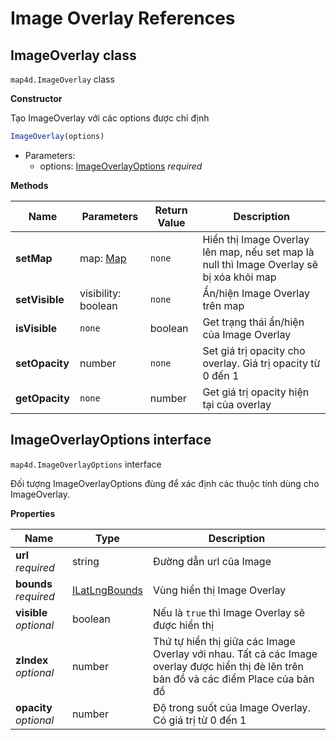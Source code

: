 # Image Overlay References

## ImageOverlay class

`map4d.ImageOverlay` class

**Constructor** 

Tạo ImageOverlay với các options được chỉ định

```js
ImageOverlay(options)
```

- Parameters:
  - options: [ImageOverlayOptions](/reference/image-overlay?id=imageoverlayoptions-interface) *required*

**Methods**

| Name           | Parameters                              | Return Value | Description                                                                            |
|----------------|-----------------------------------------|--------------|----------------------------------------------------------------------------------------|
| **setMap**     | map: [Map](/reference/map?id=map-class) | `none`       | Hiển thị Image Overlay lên map, nếu set map là null thì Image Overlay sẽ bị xóa khỏi map |
| **setVisible** | visibility: boolean                     | `none`       | Ẩn/hiện Image Overlay trên map                                                         |
| **isVisible**  | `none`                                  | boolean      | Get trạng thái ẩn/hiện của Image Overlay                                               |
| **setOpacity** | number                                  | `none`       | Set giá trị opacity cho overlay. Giá trị opacity từ 0 đến 1                            |
| **getOpacity** | `none`                                  | number       | Get giá trị opacity hiện tại của overlay                                               |


## ImageOverlayOptions interface

`map4d.ImageOverlayOptions` interface

Đối tượng ImageOverlayOptions đùng để xác định các thuộc tính dùng cho ImageOverlay.

**Properties**

| Name                   | Type     | Description                                                                                                                                                                            |
|------------------------|----------|----------------------------------------------------------------------------------------------------------------------------------------------------------------------------------------|
| **url** *required*     | string   | Đường dẫn url của Image                                                                                                                                                                |
| **bounds** *required*  | [ILatLngBounds](/reference/coordinates?id=ilatlngbounds) | Vùng hiển thị Image Overlay                                                                                                            |
| **visible** *optional* | boolean  | Nếu là `true` thì Image Overlay sẽ được hiển thị                                                                                                                                       |
| **zIndex** *optional*  | number   | Thứ tự hiển thị giữa các Image Overlay với nhau. Tất cả các Image overlay được hiển thị đè lên trên bản đồ và các điểm Place của bản đồ                                                |
| **opacity** *optional* | number   | Độ trong suốt của Image Overlay. Có giá trị từ 0 đến 1                                                                                                                                 |
